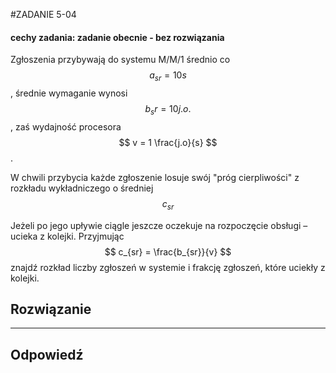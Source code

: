 #ZADANIE 5-04

#### cechy zadania: zadanie obecnie - bez rozwiązania

Zgłoszenia przybywają do systemu M/M/1 średnio co $$ a_{sr} = 10 s $$, średnie wymaganie wynosi $$ b_sr = 10 j.o. $$,
zaś wydajność procesora $$ v = 1 \frac{j.o}{s} $$.
 
W chwili przybycia każde zgłoszenie losuje swój "próg cierpliwości" z rozkładu wykładniczego o średniej $$ c_{sr} $$
 
Jeżeli po jego upływie ciągle jeszcze oczekuje na rozpoczęcie obsługi – ucieka z kolejki. Przyjmując $$ c_{sr} = \frac{b_{sr}}{v} $$ znajdź rozkład liczby zgłoszeń w systemie i frakcję zgłoszeń, które uciekły z kolejki.

## Rozwiązanie


----
## Odpowiedź